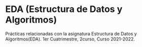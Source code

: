 # EDA (Estructura de Datos y Algoritmos)
Prácticas relacionadas con la asignatura Estructura de Datos y Algoritmos(EDA). 1er Cuatrimestre, 2curso, Curso 2021-2022.

